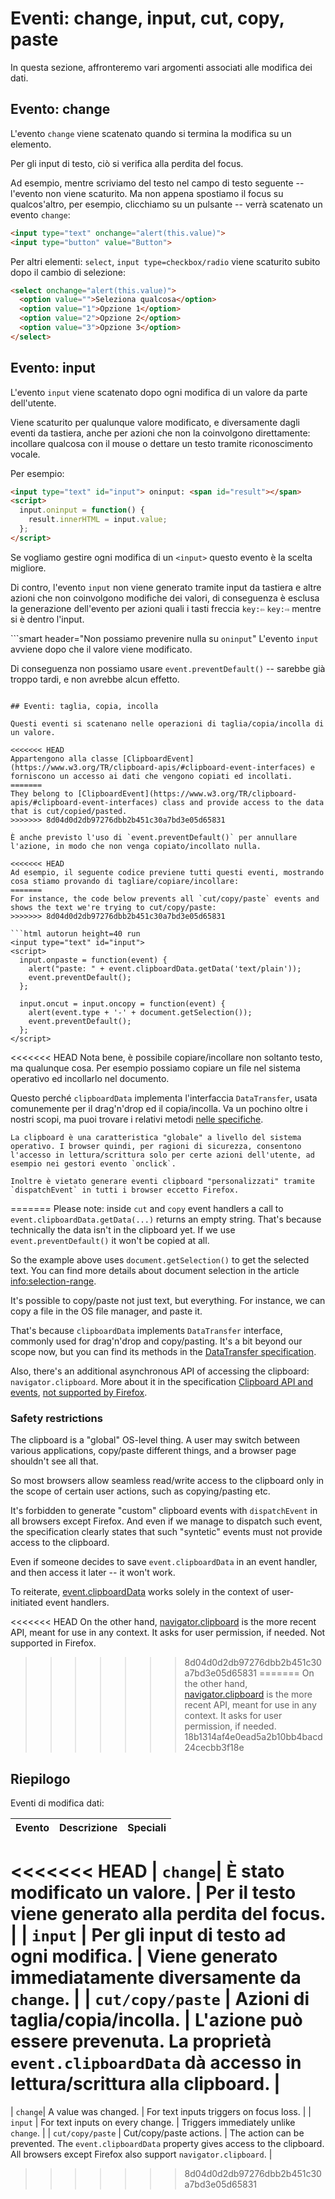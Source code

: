 # Eventi: change, input, cut, copy, paste

In questa sezione, affronteremo vari argomenti associati alle modifica dei dati.

## Evento: change

L'evento `change` viene scatenato quando si termina la modifica su un elemento.

Per gli input di testo, ciò si verifica alla perdita del focus.

Ad esempio, mentre scriviamo del testo nel campo di testo seguente -- l'evento non viene scaturito. Ma non appena spostiamo il focus su qualcos'altro, per esempio, clicchiamo su un pulsante -- verrà scatenato un evento `change`:

```html autorun height=40 run
<input type="text" onchange="alert(this.value)">
<input type="button" value="Button">
```

Per altri elementi: `select`, `input type=checkbox/radio` viene scaturito subito dopo il cambio di selezione:

```html autorun height=40 run
<select onchange="alert(this.value)">
  <option value="">Seleziona qualcosa</option>
  <option value="1">Opzione 1</option>
  <option value="2">Opzione 2</option>
  <option value="3">Opzione 3</option>
</select>
```


## Evento: input

L'evento `input` viene scatenato dopo ogni modifica di un valore da parte dell'utente.

Viene scaturito per qualunque valore modificato, e diversamente dagli eventi da tastiera, anche per azioni che non la coinvolgono direttamente: incollare qualcosa con il mouse o dettare un testo tramite riconoscimento vocale.

Per esempio:

```html autorun height=40 run
<input type="text" id="input"> oninput: <span id="result"></span>
<script>
  input.oninput = function() {
    result.innerHTML = input.value;
  };
</script>
```

Se vogliamo gestire ogni modifica di un `<input>` questo evento è la scelta migliore.

Di contro, l'evento `input` non viene generato tramite input da tastiera e altre azioni che non coinvolgono modifiche dei valori, di conseguenza è esclusa la generazione dell'evento per azioni quali i tasti freccia `key:⇦` `key:⇨` mentre si è dentro l'input.

```smart header="Non possiamo prevenire nulla su `oninput`"
L'evento `input` avviene dopo che il valore viene modificato.

Di conseguenza non possiamo usare `event.preventDefault()` -- sarebbe già troppo tardi, e non avrebbe alcun effetto.
```

## Eventi: taglia, copia, incolla

Questi eventi si scatenano nelle operazioni di taglia/copia/incolla di un valore.

<<<<<<< HEAD
Appartengono alla classe [ClipboardEvent](https://www.w3.org/TR/clipboard-apis/#clipboard-event-interfaces) e forniscono un accesso ai dati che vengono copiati ed incollati.
=======
They belong to [ClipboardEvent](https://www.w3.org/TR/clipboard-apis/#clipboard-event-interfaces) class and provide access to the data that is cut/copied/pasted.
>>>>>>> 8d04d0d2db97276dbb2b451c30a7bd3e05d65831

È anche previsto l'uso di `event.preventDefault()` per annullare l'azione, in modo che non venga copiato/incollato nulla.

<<<<<<< HEAD
Ad esempio, il seguente codice previene tutti questi eventi, mostrando cosa stiamo provando di tagliare/copiare/incollare:
=======
For instance, the code below prevents all `cut/copy/paste` events and shows the text we're trying to cut/copy/paste:
>>>>>>> 8d04d0d2db97276dbb2b451c30a7bd3e05d65831

```html autorun height=40 run
<input type="text" id="input">
<script>
  input.onpaste = function(event) {
    alert("paste: " + event.clipboardData.getData('text/plain'));
    event.preventDefault();
  };

  input.oncut = input.oncopy = function(event) {
    alert(event.type + '-' + document.getSelection());
    event.preventDefault();
  };
</script>
```

<<<<<<< HEAD
Nota bene, è possibile copiare/incollare non soltanto testo, ma qualunque cosa. Per esempio possiamo copiare un file nel sistema operativo ed incollarlo nel documento.

Questo perché `clipboardData` implementa l'interfaccia `DataTransfer`, usata comunemente per il drag'n'drop ed il copia/incolla. Va un pochino oltre i nostri scopi, ma puoi trovare i relativi metodi [nelle specifiche](https://html.spec.whatwg.org/multipage/dnd.html#the-datatransfer-interface).

```warn header="ClipboardAPI: restrizione per la sicurezza dell'utente"
La clipboard è una caratteristica "globale" a livello del sistema operativo. I browser quindi, per ragioni di sicurezza, consentono l'accesso in lettura/scrittura solo per certe azioni dell'utente, ad esempio nei gestori evento `onclick`.

Inoltre è vietato generare eventi clipboard "personalizzati" tramite `dispatchEvent` in tutti i browser eccetto Firefox.
```
=======
Please note: inside `cut` and `copy` event handlers a call to  `event.clipboardData.getData(...)` returns an empty string. That's because technically the data isn't in the clipboard yet. If we use `event.preventDefault()` it won't be copied at all.

So the example above uses `document.getSelection()` to get the selected text. You can find more details about document selection in the article <info:selection-range>.

It's possible to copy/paste not just text, but everything. For instance, we can copy a file in the OS file manager, and paste it.

That's because `clipboardData` implements `DataTransfer` interface, commonly used for drag'n'drop and copy/pasting. It's a bit beyond our scope now, but you can find its methods in the [DataTransfer specification](https://html.spec.whatwg.org/multipage/dnd.html#the-datatransfer-interface).

Also, there's an additional asynchronous API of accessing the clipboard: `navigator.clipboard`. More about it in the specification [Clipboard API and events](https://www.w3.org/TR/clipboard-apis/), [not supported by Firefox](https://caniuse.com/async-clipboard).

### Safety restrictions

The clipboard is a "global" OS-level thing. A user may switch between various applications, copy/paste different things, and a browser page shouldn't see all that.

So most browsers allow seamless read/write access to the clipboard only in the scope of certain user actions, such as copying/pasting etc.

It's forbidden to generate "custom" clipboard events with `dispatchEvent` in all browsers except Firefox. And even if we manage to dispatch such event, the specification clearly states that such "syntetic" events must not provide access to the clipboard.

Even if someone decides to save `event.clipboardData` in an event handler, and then access it later -- it won't work.

To reiterate, [event.clipboardData](https://www.w3.org/TR/clipboard-apis/#clipboardevent-clipboarddata) works solely in the context of user-initiated event handlers.

<<<<<<< HEAD
On the other hand, [navigator.clipboard](https://www.w3.org/TR/clipboard-apis/#h-navigator-clipboard) is the more recent API, meant for use in any context. It asks for user permission, if needed. Not supported in Firefox.
>>>>>>> 8d04d0d2db97276dbb2b451c30a7bd3e05d65831
=======
On the other hand, [navigator.clipboard](https://www.w3.org/TR/clipboard-apis/#h-navigator-clipboard) is the more recent API, meant for use in any context. It asks for user permission, if needed.
>>>>>>> 18b1314af4e0ead5a2b10bb4bacd24cecbb3f18e

## Riepilogo

Eventi di modifica dati:

| Evento | Descrizione | Speciali |
|---------|----------|-------------|
<<<<<<< HEAD
| `change`| È stato modificato un valore. | Per il testo viene generato alla perdita del focus. |
| `input` | Per gli input di testo ad ogni modifica. | Viene generato immediatamente diversamente da `change`. |
| `cut/copy/paste` | Azioni di taglia/copia/incolla. | L'azione può essere prevenuta. La proprietà `event.clipboardData` dà accesso in lettura/scrittura alla clipboard. |
=======
| `change`| A value was changed. | For text inputs triggers on focus loss. |
| `input` | For text inputs on every change. | Triggers immediately unlike `change`. |
| `cut/copy/paste` | Cut/copy/paste actions. | The action can be prevented. The `event.clipboardData` property gives access to the clipboard. All browsers except Firefox also support `navigator.clipboard`. |
>>>>>>> 8d04d0d2db97276dbb2b451c30a7bd3e05d65831
